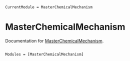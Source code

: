 ```@meta
CurrentModule = MasterChemicalMechanism
```

# MasterChemicalMechanism

Documentation for [MasterChemicalMechanism](https://github.com/john-waczak/MasterChemicalMechanism.jl).

```@index
```

```@autodocs
Modules = [MasterChemicalMechanism]
```
